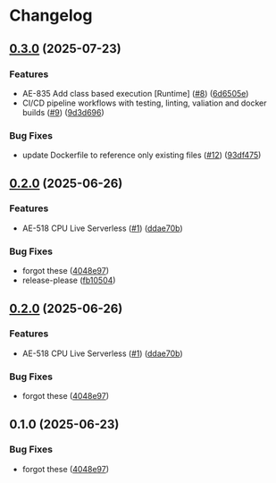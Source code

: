 # Changelog

## [0.3.0](https://github.com/runpod-workers/worker-tetra/compare/v0.2.0...v0.3.0) (2025-07-23)


### Features

* AE-835 Add class based execution [Runtime] ([#8](https://github.com/runpod-workers/worker-tetra/issues/8)) ([6d6505e](https://github.com/runpod-workers/worker-tetra/commit/6d6505ebdd749dff45dd52cb18b93da9330fe5ab))
* CI/CD pipeline workflows with testing, linting, valiation and docker builds ([#9](https://github.com/runpod-workers/worker-tetra/issues/9)) ([9d3d696](https://github.com/runpod-workers/worker-tetra/commit/9d3d69698238718ab64675b335630caf3c186526))


### Bug Fixes

* update Dockerfile to reference only existing files ([#12](https://github.com/runpod-workers/worker-tetra/issues/12)) ([93df475](https://github.com/runpod-workers/worker-tetra/commit/93df4756bea1c60adae9063cd2426ea230f3b7d5))

## [0.2.0](https://github.com/runpod-workers/worker-tetra/compare/v0.1.1...v0.2.0) (2025-06-26)


### Features

* AE-518 CPU Live Serverless ([#1](https://github.com/runpod-workers/worker-tetra/issues/1)) ([ddae70b](https://github.com/runpod-workers/worker-tetra/commit/ddae70b52e3ba261d2986e6485df6ec6307db368))


### Bug Fixes

* forgot these ([4048e97](https://github.com/runpod-workers/worker-tetra/commit/4048e977fffe46363cdd9baafaea18188b5d9e6f))
* release-please ([fb10504](https://github.com/runpod-workers/worker-tetra/commit/fb10504670459b272e12f49f8f77df23f3c0e8fe))

## [0.2.0](https://github.com/runpod-workers/worker-tetra/compare/v0.1.0...v0.2.0) (2025-06-26)


### Features

* AE-518 CPU Live Serverless ([#1](https://github.com/runpod-workers/worker-tetra/issues/1)) ([ddae70b](https://github.com/runpod-workers/worker-tetra/commit/ddae70b52e3ba261d2986e6485df6ec6307db368))


### Bug Fixes

* forgot these ([4048e97](https://github.com/runpod-workers/worker-tetra/commit/4048e977fffe46363cdd9baafaea18188b5d9e6f))

## 0.1.0 (2025-06-23)


### Bug Fixes

* forgot these ([4048e97](https://github.com/runpod-workers/worker-tetra/commit/4048e977fffe46363cdd9baafaea18188b5d9e6f))
